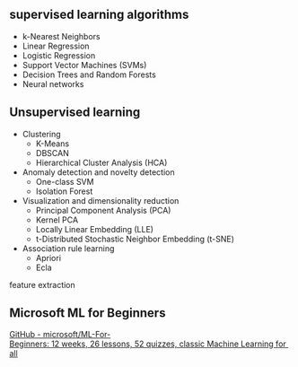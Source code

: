 ## supervised learning algorithms

* k-Nearest Neighbors  
* Linear Regression  
* Logistic Regression  
* Support Vector Machines (SVMs)  
* Decision Trees and Random Forests  
* Neural networks

## Unsupervised learning
* Clustering  
	* K-Means  
	* DBSCAN  
	* Hierarchical Cluster Analysis (HCA)  
* Anomaly detection and novelty detection  
	* One-class SVM  
	* Isolation Forest  
* Visualization and dimensionality reduction  
	* Principal Component Analysis (PCA)  
	* Kernel PCA  
	* Locally Linear Embedding (LLE)  
	* t-Distributed Stochastic Neighbor Embedding (t-SNE)  
* Association rule learning  
	* Apriori  
	* Ecla



feature extraction




## Microsoft ML for Beginners
[GitHub - microsoft/ML-For-Beginners: 12 weeks, 26 lessons, 52 quizzes, classic Machine Learning for all](https://github.com/microsoft/ML-For-Beginners?utm_source=wechat_session&utm_medium=social&utm_oi=795554617135075328)